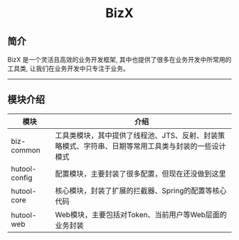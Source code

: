 # <center>BizX</center>



## 简介
BizX 是一个灵活且高效的业务开发框架, 其中也提供了很多在业务开发中所常用的工具类, 让我们在业务开发中只专注于业务。


-------------------------------------------------------------------------------

## 模块介绍

| 模块             | 介绍                                                  |
|----------------|-----------------------------------------------------|
| biz-common     | 工具类模块，其中提供了线程池、JTS、反射、封装策略模式、字符串、日期等常用工具类与封装的一些设计模式 |
| hutool-config  | 配置模块，主要封装了很多配置，但现在还没做到这里                            |
| hutool-core    | 核心模块，封装了扩展的拦截器、Spring的配置等核心代码                       |
| hutool-web    | Web模块，主要包括对Token、当前用户等Web层面的业务封装                    |





